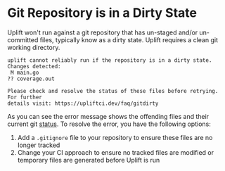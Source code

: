 # Git Repository is in a Dirty State

Uplift won't run against a git repository that has un-staged and/or un-committed files, typically know as a dirty state. Uplift requires a clean git working directory.

```text
uplift cannot reliably run if the repository is in a dirty state. Changes detected:
 M main.go
?? coverage.out

Please check and resolve the status of these files before retrying. For further
details visit: https://upliftci.dev/faq/gitdirty
```

As you can see the error message shows the offending files and their current git [status](https://git-scm.com/docs/git-status#_short_format). To resolve the error, you have the following options:

1. Add a `.gitignore` file to your repository to ensure these files are no longer tracked
2. Change your CI approach to ensure no tracked files are modified or temporary files are generated before Uplift is run
